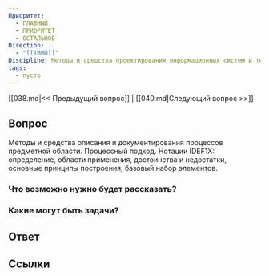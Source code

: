 ```yaml
---
Приоритет:
  - ГЛАВНЫЙ
  - ПРИОРИТЕТ
  - ОСТАЛЬНОЕ
Direction:
  - "[[ТИИП]]" 
Discipline: Методы и средства проектирования информационных систем и технологий 
tags:
  - пусто
---
```

[[038.md|<< Предыдущий вопрос]] | [[040.md|Следующий вопрос >>]]
## Вопрос

Методы и средства описания и документирования процессов предметной области. Процессный подход. Нотации IDEF1X: определение, области применения, достоинства и недостатки, основные принципы построения, базовый набор элементов.

### Что возможно нужно будет рассказать?

### Какие могут быть задачи?

## Ответ

## Ссылки
